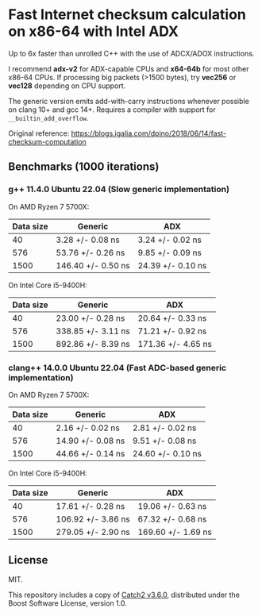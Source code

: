 Fast Internet checksum calculation on x86-64 with Intel ADX
===========================================================

Up to 6x faster than unrolled C++ with the use of ADCX/ADOX instructions.

I recommend **adx-v2** for ADX-capable CPUs and **x64-64b** for most other
x86-64 CPUs. If processing big packets (>1500 bytes), try **vec256** or
**vec128** depending on CPU support.

The generic version emits add-with-carry instructions whenever possible
on clang 10+ and gcc 14+.
Requires a compiler with support for `__builtin_add_overflow`.

Original reference:
https://blogs.igalia.com/dpino/2018/06/14/fast-checksum-computation

Benchmarks (1000 iterations)
----------------------------

### g++ 11.4.0 Ubuntu 22.04 (Slow generic implementation)

On AMD Ryzen 7 5700X:

| Data size | Generic            | ADX               |
|-----------|--------------------|-------------------|
| 40        | 3.28 +/- 0.08 ns   | 3.24 +/- 0.02 ns  |
| 576       | 53.76 +/- 0.26 ns  | 9.85 +/- 0.09 ns  |
| 1500      | 146.40 +/- 0.50 ns | 24.39 +/- 0.10 ns |

On Intel Core i5-9400H:

| Data size | Generic            | ADX                |
|-----------|--------------------|--------------------|
| 40        | 23.00 +/- 0.28 ns  | 20.64 +/- 0.33 ns  |
| 576       | 338.85 +/- 3.11 ns | 71.21 +/- 0.92 ns  |
| 1500      | 892.86 +/- 8.39 ns | 171.36 +/- 4.65 ns |

### clang++ 14.0.0 Ubuntu 22.04 (Fast ADC-based generic implementation)

On AMD Ryzen 7 5700X:

| Data size | Generic            | ADX               |
|-----------|--------------------|-------------------|
| 40        | 2.16 +/- 0.02 ns   | 2.81 +/- 0.02 ns  |
| 576       | 14.90 +/- 0.08 ns  | 9.51 +/- 0.08 ns  |
| 1500      | 44.66 +/- 0.14 ns  | 24.60 +/- 0.10 ns |

On Intel Core i5-9400H:

| Data size | Generic            | ADX                |
|-----------|--------------------|--------------------|
| 40        | 17.61 +/- 0.28 ns  | 19.06 +/- 0.63 ns  |
| 576       | 106.92 +/- 3.86 ns | 67.32 +/- 0.68 ns  |
| 1500      | 279.05 +/- 2.90 ns | 169.60 +/- 1.69 ns |

License
-------

MIT.

This repository includes a copy of
[Catch2 v3.6.0](https://github.com/catchorg/Catch2/releases/tag/v3.6.0),
distributed under the Boost Software License, version 1.0.

